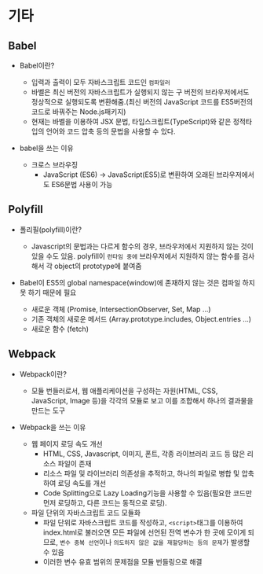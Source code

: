 # 기타

## Babel

- Babel이란?

  - 입력과 출력이 모두 자바스크립트 코드인 `컴파일러`
  - 바벨은 최신 버전의 자바스크립트가 실행되지 않는 구 버전의 브라우저에서도 정상적으로 실행되도록 변환해줌.(최신 버전의 JavaScript 코드를 ES5버전의 코드로 바꿔주는 Node.js패키지)
  - 현재는 바벨을 이용하여 JSX 문법, 타입스크립트(TypeScript)와 같은 정적타입의 언어와 코드 압축 등의 문법을 사용할 수 있다.

- babel을 쓰는 이유
  - 크로스 브라우징
    - JavaScript (ES6) -> JavaScript(ES5)로 변환하여 오래된 브라우저에서도 ES6문법 사용이 가능

## Polyfill

- 폴리필(polyfill)이란?

  - Javascript의 문법과는 다르게 함수의 경우, 브라우저에서 지원하지 않는 것이 있을 수도 있음. polyfill이 `런타임 중에` 브라우저에서 지원하지 않는 함수를 검사해서 각 object의 prototype에 붙여줌

- Babel이 ES5의 global namespace(window)에 존재하지 않는 것은 컴파일 하지 못 하기 때문에 필요
  - 새로운 객체 (Promise, IntersectionObserver, Set, Map ...)
  - 기존 객체의 새로운 메서드 (Array.prototype.includes, Object.entries ...)
  - 새로운 함수 (fetch)

## Webpack

- Webpack이란?

  - 모듈 번들러로서, 웹 애플리케이션을 구성하는 자원(HTML, CSS, JavaScript, Image 등)을 각각의 모듈로 보고 이를 조합해서 하나의 결과물을 만드는 도구

- Webpack을 쓰는 이유
  - 웹 페이지 로딩 속도 개선
    - HTML, CSS, Javascript, 이미지, 폰트, 각종 라이브러리 코드 등 많은 리소스 파일이 존재
    - 리소스 파일 및 라이브러리 의존성을 추적하고, 하나의 파일로 병합 및 압축하여 로딩 속도를 개선
    - Code Splitting으로 Lazy Loading기능을 사용할 수 있음(필요한 코드만 먼저 로딩하고, 다른 코드는 동적으로 로딩).
  - 파일 단위의 자바스크립트 코드 모듈화
    - 파일 단위로 자바스크립트 코드를 작성하고, `<script>`태그를 이용하여 index.html로 불러오면 모든 파일에 선언된 전역 변수가 한 곳에 모이게 되므로, `변수 중복 선언`이나 `의도하지 않은 값을 재할당하는 등의 문제`가 발생할 수 있음
    - 이러한 변수 유효 범위의 문제점을 모듈 번들링으로 해결
